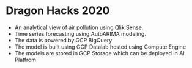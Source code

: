 # Dragon Hacks 2020

 - An analytical view of air pollution using Qlik Sense.
 - Time series forecasting using AutoARIMA modeling.
 - The data is powered by GCP BigQuery
 - The model is built using GCP Datalab hosted using Compute Engine 
 - The models are stored in GCP Storage which can be deployed in AI Platfrom
